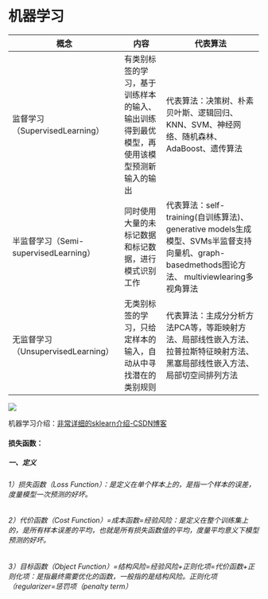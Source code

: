 # 机器学习

| 概念                                  | 内容                                                         | 代表算法                                                     |
| ------------------------------------- | ------------------------------------------------------------ | ------------------------------------------------------------ |
| 监督学习（SupervisedLearning）        | 有类别标签的学习，基于训练样本的输入、输出训练得到最优模型，再使用该模型预测新输入的输出 | 代表算法：决策树、朴素贝叶斯、逻辑回归、KNN、SVM、神经网络、随机森林、AdaBoost、遗传算法 |
| 半监督学习（Semi-supervisedLearning） | 同时使用大量的未标记数据和标记数据，进行模式识别工作         | 代表算法：self-training(自训练算法)、generative models生成模型、SVMs半监督支持向量机、graph-basedmethods图论方法、 multiviewlearing多视角算法 |
| 无监督学习（UnsupervisedLearning）    | 无类别标签的学习，只给定样本的输入，自动从中寻找潜在的类别规则 | 代表算法：主成分分析方法PCA等，等距映射方法、局部线性嵌入方法、拉普拉斯特征映射方法、黑塞局部线性嵌入方法、局部切空间排列方法 |

![](https://cdn.jsdelivr.net/gh/Mark-Zhangbinghan/python_learn-img@main/typora%E5%9B%BE%E5%BA%8A/202401291809725.png)



机器学习介绍：[非常详细的sklearn介绍-CSDN博客](https://blog.csdn.net/algorithmPro/article/details/103045824?ops_request_misc=%7B%22request%5Fid%22%3A%22170660128416800197010424%22%2C%22scm%22%3A%2220140713.130102334..%22%7D&request_id=170660128416800197010424&biz_id=0&utm_medium=distribute.pc_search_result.none-task-blog-2~all~top_positive~default-1-103045824-null-null.142^v99^pc_search_result_base8&utm_term=sklearn&spm=1018.2226.3001.4187)

#### 损失函数：

##### 一、定义

###### 1）损失函数（Loss Function）：是定义在单个样本上的，是指一个样本的误差，度量模型一次预测的好坏。

###### 2）代价函数（Cost Function）=成本函数=经验风险：是定义在整个训练集上的，是所有样本误差的平均，也就是所有损失函数值的平均，度量平均意义下模型预测的好坏。

###### 3）目标函数（Object Function）=结构风险=经验风险+正则化项=代价函数+正则化项：是指最终需要优化的函数，一般指的是结构风险。正则化项（regularizer=惩罚项（penalty term）